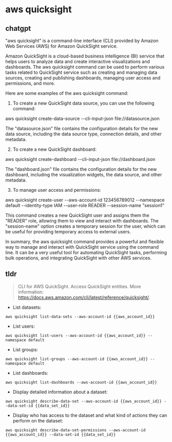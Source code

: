 # aws quicksight 
## chatgpt 
"aws quicksight" is a command-line interface (CLI) provided by Amazon Web Services (AWS) for Amazon QuickSight service. 

Amazon QuickSight is a cloud-based business intelligence (BI) service that helps users to analyze data and create interactive visualizations and dashboards. The aws quicksight command can be used to perform various tasks related to QuickSight service such as creating and managing data sources, creating and publishing dashboards, managing user access and permissions, and more.

Here are some examples of the aws quicksight command:

1. To create a new QuickSight data source, you can use the following command:

aws quicksight create-data-source --cli-input-json file://datasource.json

The "datasource.json" file contains the configuration details for the new data source, including the data source type, connection details, and other metadata.

2. To create a new QuickSight dashboard:

aws quicksight create-dashboard --cli-input-json file://dashboard.json

The "dashboard.json" file contains the configuration details for the new dashboard, including the visualization widgets, the data source, and other metadata.

3. To manage user access and permissions:

aws quicksight create-user --aws-account-id 123456789012 --namespace default --identity-type IAM --user-role READER --session-name "session1" 

This command creates a new QuickSight user and assigns them the "READER" role, allowing them to view and interact with dashboards. The "session-name" option creates a temporary session for the user, which can be useful for providing temporary access to external users.

In summary, the aws quicksight command provides a powerful and flexible way to manage and interact with QuickSight service using the command line. It can be a very useful tool for automating QuickSight tasks, performing bulk operations, and integrating QuickSight with other AWS services. 

## tldr 
 
> CLI for AWS QuickSight.
> Access QuickSight entities.
> More information: <https://docs.aws.amazon.com/cli/latest/reference/quicksight/>.

- List datasets:

`aws quicksight list-data-sets --aws-account-id {{aws_account_id}}`

- List users:

`aws quicksight list-users --aws-account-id {{aws_account_id}} --namespace default`

- List groups:

`aws quicksight list-groups --aws-account-id {{aws_account_id}} --namespace default`

- List dashboards:

`aws quicksight list-dashboards --aws-account-id {{aws_account_id}}`

- Display detailed information about a dataset:

`aws quicksight describe-data-set --aws-account-id {{aws_account_id}} --data-set-id {{data_set_id}}`

- Display who has access to the dataset and what kind of actions they can perform on the dataset:

`aws quicksight describe-data-set-permissions --aws-account-id {{aws_account_id}} --data-set-id {{data_set_id}}`

